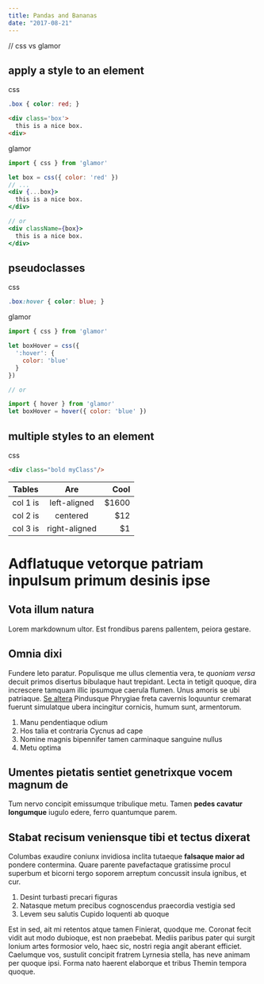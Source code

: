 ```yaml
---
title: Pandas and Bananas
date: "2017-08-21"
---
```


// css vs glamor

apply a style to an element 
--- 

css
```css
.box { color: red; }
```
```html
<div class='box'> 
  this is a nice box. 
<div>
```

glamor 
```jsx 
import { css } from 'glamor'

let box = css({ color: 'red' })
// ...
<div {...box}>
  this is a nice box. 
</div>

// or 
<div className={box}>
  this is a nice box. 
</div>


```

pseudoclasses
---

css
```css
.box:hover { color: blue; }
```

glamor
```jsx
import { css } from 'glamor'

let boxHover = css({ 
  ':hover': {
    color: 'blue' 
  } 
})

// or 

import { hover } from 'glamor'
let boxHover = hover({ color: 'blue' })
```


multiple styles to an element
---

css
```html
<div class="bold myClass"/>
```


| Tables   |      Are      |  Cool |
|----------|:-------------:|------:|
| col 1 is |  left-aligned | $1600 |
| col 2 is |    centered   |   $12 |
| col 3 is | right-aligned |    $1 |
    

# Adflatuque vetorque patriam inpulsum primum desinis ipse

## Vota illum natura

Lorem markdownum ultor. Est frondibus parens pallentem, peiora gestare.

## Omnia dixi

Fundere leto paratur. Populisque me ullus clementia vera, te *quoniam versa*
decuit primos disertus bibulaque haut trepidant. Lecta in tetigit quoque, dira
increscere tamquam illic ipsumque caerula flumen. Unus amoris se ubi patriaque.
[Se altera](http://aevumutque.org/) Pindusque Phrygiae freta cavernis loquuntur
cremarat fuerunt simulatque ubera incingitur cornicis, humum sunt, armentorum.

1. Manu pendentiaque odium
2. Hos talia et contraria Cycnus ad cape
3. Nomine magnis bipennifer tamen carminaque sanguine nullus
4. Metu optima

## Umentes pietatis sentiet genetrixque vocem magnum de

Tum nervo concipit emissumque tribulique metu. Tamen **pedes cavatur longumque**
iugulo edere, ferro quantumque parem.

## Stabat recisum veniensque tibi et tectus dixerat

Columbas exaudire coniunx invidiosa inclita tutaeque **falsaque maior ad**
pondere contermina. Quare parente pavefactaque gratissime procul superbum et
bicorni tergo soporem arreptum concussit insula ignibus, et cur.

1. Desint turbasti precari figuras
2. Natasque metum precibus cognoscendus praecordia vestigia sed
3. Levem seu salutis Cupido loquenti ab quoque

Est in sed, ait mi retentos atque tamen Finierat, quodque me. Coronat fecit
vidit aut modo dubioque, est non praebebat. Mediis paribus pater qui surgit
Ionium artes formosior velo, haec sic, nostri regia angit aberant efficiet.
Caelumque vos, sustulit concipit fratrem Lyrnesia stella, has neve animam per
quoque ipsi. Forma nato haerent elaborque et tribus Themin tempora quoque.